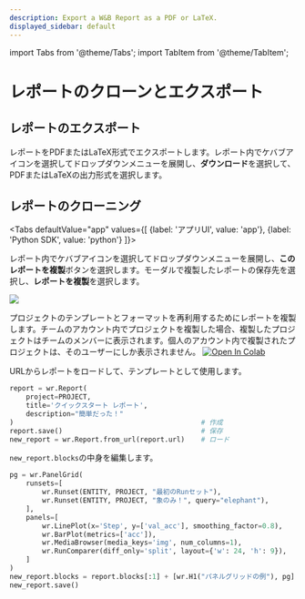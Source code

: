 ```yaml
---
description: Export a W&B Report as a PDF or LaTeX.
displayed_sidebar: default
---
```

import Tabs from '@theme/Tabs';
import TabItem from '@theme/TabItem';

# レポートのクローンとエクスポート

<head>
  <title>W&Bレポートのクローンとエクスポート</title>
</head>

## レポートのエクスポート

レポートをPDFまたはLaTeX形式でエクスポートします。レポート内でケバブアイコンを選択してドロップダウンメニューを展開し、**ダウンロード**を選択して、PDFまたはLaTeXの出力形式を選択します。

## レポートのクローニング

<Tabs
  defaultValue="app"
  values={[
    {label: 'アプリUI', value: 'app'},
    {label: 'Python SDK', value: 'python'}
  ]}>
  <TabItem value="app">

レポート内でケバブアイコンを選択してドロップダウンメニューを展開し、**このレポートを複製**ボタンを選択します。モーダルで複製したレポートの保存先を選択し、**レポートを複製**を選択します。

![](@site/static/images/reports/clone_reports.gif)

プロジェクトのテンプレートとフォーマットを再利用するためにレポートを複製します。チームのアカウント内でプロジェクトを複製した場合、複製したプロジェクトはチームのメンバーに表示されます。個人のアカウント内で複製されたプロジェクトは、そのユーザーにしか表示されません。
  </TabItem>
  <TabItem value="python">
[![Open In Colab](https://colab.research.google.com/assets/colab-badge.svg)](http://wandb.me/report\_api)

URLからレポートをロードして、テンプレートとして使用します。

```python
report = wr.Report(
    project=PROJECT,
    title='クイックスタート レポート',
    description="簡単だった！"
)                                              # 作成
report.save()                                  # 保存
new_report = wr.Report.from_url(report.url)    # ロード
```

`new_report.blocks`の中身を編集します。

```python
pg = wr.PanelGrid(
    runsets=[
        wr.Runset(ENTITY, PROJECT, "最初のRunセット"),
        wr.Runset(ENTITY, PROJECT, "象のみ！", query="elephant"),
    ],
    panels=[
        wr.LinePlot(x='Step', y=['val_acc'], smoothing_factor=0.8),
        wr.BarPlot(metrics=['acc']),
        wr.MediaBrowser(media_keys='img', num_columns=1),
        wr.RunComparer(diff_only='split', layout={'w': 24, 'h': 9}),
    ]
)
new_report.blocks = report.blocks[:1] + [wr.H1("パネルグリッドの例"), pg] + report.blocks[1:]
new_report.save()
```
  </TabItem>
</Tabs>